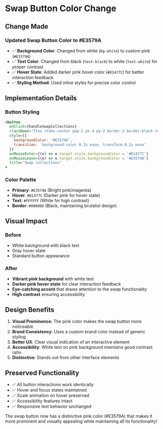 # Swap Button Color Change

## Change Made

### **Updated Swap Button Color to #E3579A**
- ✅ **Background Color**: Changed from white (`bg-white`) to custom pink (`#E3579A`)
- ✅ **Text Color**: Changed from black (`text-black`) to white (`text-white`) for proper contrast
- ✅ **Hover State**: Added darker pink hover color (`#D1477C`) for better interaction feedback
- ✅ **Styling Method**: Used inline styles for precise color control

## Implementation Details

### **Button Styling**
```jsx
<button
  onClick={handleSwapCollections}
  className="flex items-center gap-2 px-4 py-2 border-2 border-black rounded-none text-sm font-bold text-white hover:scale-105 transition-all duration-200 focus:outline-none focus:ring-2 focus:ring-[var(--accent-color)]"
  style={{ 
    backgroundColor: '#E3579A',
    transition: 'background-color 0.2s ease, transform 0.2s ease'
  }}
  onMouseEnter={(e) => e.target.style.backgroundColor = '#D1477C'}
  onMouseLeave={(e) => e.target.style.backgroundColor = '#E3579A'}
  title="Swap collections"
>
```

### **Color Palette**
- **Primary**: `#E3579A` (Bright pink/magenta)
- **Hover**: `#D1477C` (Darker pink for hover state)
- **Text**: `#FFFFFF` (White for high contrast)
- **Border**: `#000000` (Black, maintaining brutalist design)

## Visual Impact

### Before
- White background with black text
- Gray hover state
- Standard button appearance

### After
- **Vibrant pink background** with white text
- **Darker pink hover state** for clear interaction feedback
- **Eye-catching accent** that draws attention to the swap functionality
- **High contrast** ensuring accessibility

## Design Benefits

1. **Visual Prominence**: The pink color makes the swap button more noticeable
2. **Brand Consistency**: Uses a custom brand color instead of generic styling
3. **Better UX**: Clear visual indication of an interactive element
4. **Accessibility**: White text on pink background maintains good contrast ratio
5. **Distinctive**: Stands out from other interface elements

## Preserved Functionality
- ✅ All button interactions work identically
- ✅ Hover and focus states maintained
- ✅ Scale animation on hover preserved
- ✅ Accessibility features intact
- ✅ Responsive text behavior unchanged

The swap button now has a distinctive pink color (#E3579A) that makes it more prominent and visually appealing while maintaining all its functionality!